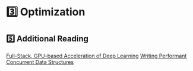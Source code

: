 # 3️⃣ Optimization

## 5️⃣ Additional Reading
[Full-Stack, GPU-based Acceleration of Deep Learning](https://nvlabs.github.io/EfficientDL/)
[Writing Performant Concurrent Data Structures](https://www.youtube.com/watch?v=XKODaZgKcnE)
